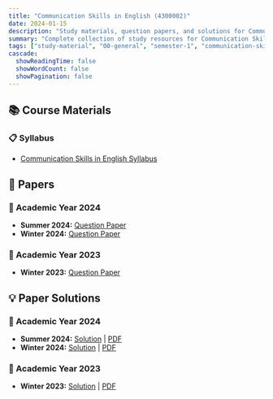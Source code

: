 ```yaml
---
title: "Communication Skills in English (4300002)"
date: 2024-01-15
description: "Study materials, question papers, and solutions for Communication Skills in English (4300002) - General Studies, Semester 1"
summary: "Complete collection of study resources for Communication Skills in English including syllabus, question papers from 2023-2024, and detailed solutions"
tags: ["study-material", "00-general", "semester-1", "communication-skills", "4300002"]
cascade:
  showReadingTime: false
  showWordCount: false
  showPagination: false
---
```


## 📚 Course Materials

### 📋 Syllabus

- [Communication Skills in English Syllabus](4300002.pdf)

## 📝 Papers

### 📅 Academic Year 2024  

- **Summer 2024:** [Question Paper](4300002-Summer-2024.pdf)
- **Winter 2024:** [Question Paper](4300002-Winter-2024.pdf)

### 📅 Academic Year 2023

- **Winter 2023:** [Question Paper](4300002-Winter-2023.pdf)

## 💡 Paper Solutions

### 📅 Academic Year 2024

- **Summer 2024:** [Solution](4300002-summer-2024-solution) | [PDF](4300002-summer-2024-solution.pdf)
- **Winter 2024:** [Solution](4300002-winter-2024-solution) | [PDF](4300002-winter-2024-solution.pdf)

### 📅 Academic Year 2023

- **Winter 2023:** [Solution](4300002-winter-2023-solution) | [PDF](4300002-winter-2023-solution.pdf)
